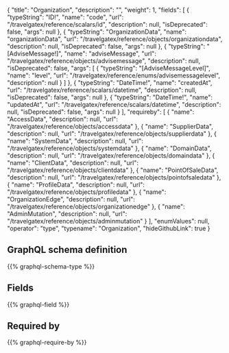 {
  "title": "Organization",
  "description": "",
  "weight": 1,
  "fields": [
    {
      "typeString": "ID!",
      "name": "code",
      "url": "/travelgatex/reference/scalars/id",
      "description": null,
      "isDeprecated": false,
      "args": null
    },
    {
      "typeString": "OrganizationData",
      "name": "organizationData",
      "url": "/travelgatex/reference/objects/organizationdata",
      "description": null,
      "isDeprecated": false,
      "args": null
    },
    {
      "typeString": "[AdviseMessage!]",
      "name": "adviseMessage",
      "url": "/travelgatex/reference/objects/advisemessage",
      "description": null,
      "isDeprecated": false,
      "args": [
        {
          "typeString": "[AdviseMessageLevel]",
          "name": "level",
          "url": "/travelgatex/reference/enums/advisemessagelevel",
          "description": null
        }
      ]
    },
    {
      "typeString": "DateTime!",
      "name": "createdAt",
      "url": "/travelgatex/reference/scalars/datetime",
      "description": null,
      "isDeprecated": false,
      "args": null
    },
    {
      "typeString": "DateTime!",
      "name": "updatedAt",
      "url": "/travelgatex/reference/scalars/datetime",
      "description": null,
      "isDeprecated": false,
      "args": null
    }
  ],
  "requireby": [
    {
      "name": "AccessData",
      "description": null,
      "url": "/travelgatex/reference/objects/accessdata"
    },
    {
      "name": "SupplierData",
      "description": null,
      "url": "/travelgatex/reference/objects/supplierdata"
    },
    {
      "name": "SystemData",
      "description": null,
      "url": "/travelgatex/reference/objects/systemdata"
    },
    {
      "name": "DomainData",
      "description": null,
      "url": "/travelgatex/reference/objects/domaindata"
    },
    {
      "name": "ClientData",
      "description": null,
      "url": "/travelgatex/reference/objects/clientdata"
    },
    {
      "name": "PointOfSaleData",
      "description": null,
      "url": "/travelgatex/reference/objects/pointofsaledata"
    },
    {
      "name": "ProfileData",
      "description": null,
      "url": "/travelgatex/reference/objects/profiledata"
    },
    {
      "name": "OrganizationEdge",
      "description": null,
      "url": "/travelgatex/reference/objects/organizationedge"
    },
    {
      "name": "AdminMutation",
      "description": null,
      "url": "/travelgatex/reference/objects/adminmutation"
    }
  ],
  "enumValues": null,
  "operator": "type",
  "typename": "Organization",
  "hideGithubLink": true
}
## GraphQL schema definition

{{% graphql-schema-type %}}

## Fields

{{% graphql-field %}}

## Required by

{{% graphql-require-by %}}
